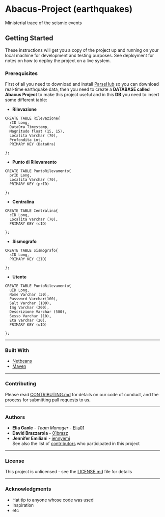 # Abacus-Project (earthquakes)
Ministerial trace of the seismic events

## Getting Started
These instructions will get you a copy of the project up and running on your local machine for development and testing purposes. See deployment for notes on how to deploy the project on a live system.

### Prerequisites
First of all you need to download and install [ParseHub](https://parsehub.com/quickstart) so you can download real-time earthquake data, then you need to create a **DATABASE called Abacus Project** to make this project useful and in this **DB** you need to insert some different table:

* **Rilevazione**

```
CREATE TABLE Rilevazione{
  rID Long,
  DataOra Timestamp,
  Magnitudo float (15, 15),
  Localita Varchar (70),
  Profondita int,
  PRIMARY KEY (DataOra)
    
};
```

* **Punto di Rilevamento**

```
CREATE TABLE PuntoRilevamento{
  prID Long,
  Localita Varchar (70),
  PRIMARY KEY (prID)
    
};
```

* **Centralina**

```
CREATE TABLE Centralina{
  cID Long,
  Localita Varchar (70),
  PRIMARY KEY (cID)
    
};
```

* **Sismografo**

```
CREATE TABLE Sismografo{
  sID Long,
  PRIMARY KEY (2ID)
    
};
```

* **Utente**

```
CREATE TABLE PuntoRilevamento{
  uID Long,
  Nome Varchar (30),
  Password Varchar(100),
  Salt Varchar (100),
  Img Varchar (200),
  Descrizione Varchar (500),
  Sesso Varchar (10),
  Eta Varchar (20),
  PRIMARY KEY (uID)
    
};
```

---
### Built With
* [Netbeans](https://netbeans.org/)
* [Maven](https://maven.apache.org/)

---
### Contributing
Please read [CONTRIBUTING.md](https://github.com/Elia01/Abacus-Project/blob/master/CONTRIBUTING.md) for details on our code of conduct, and the process for submitting pull requests to us.

---
### Authors
* **Elia Gaole** - *Team Manager* - [Elia01](https://github.com/Elia01)
* **David Brazzarola** - [01brazz](https://github.com/01brazz)
* **Jennifer Emiliani** - [jennyemi](https://github.com/jennyemi)  
See also the list of [contributors](https://github.com/Elia01/Abacus-Project/graphs/contributors) who participated in this project

---
### License
This project is unlicensed - see the [LICENSE.md](https://github.com/Elia01/Abacus-Project/blob/master/LICENSE) file for details

---
### Acknowledgments
* Hat tip to anyone whose code was used
* Inspiration
* etc
